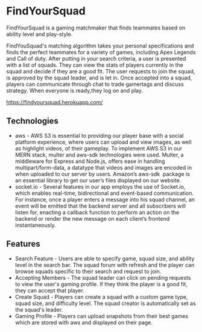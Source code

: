 # FindYourSquad

FindYourSquad is a gaming matchmaker that finds teammates based on ability level and play-style.

FindYouSquad's matching algorithm takes your personal specifications and finds the perfect teammates for a variety of games, including Apex Legends and Call of duty. After putting in your search criteria, a user is presented with a list of squads. They can view the stats of players currently in the squad and decide if they are a good fit. The user requests to join the squad, is approved by the squad leader, and is let in. Once accepted into a squad, players can communicate through chat to trade gamertags and discuss strategy. When everyone is ready,they log on and play.

https://findyoursquad.herokuapp.com/

## Technologies

* aws - AWS S3 is essential to providing our player base with a social platform experience, where users can upload and view images, as well as highlight videos, of their gameplay. To implement AWS S3 in our MERN stack, multer and aws-sdk technologies were used. Multer, a middleware for Express and Node.js, offers ease in handling multipart/form-data, a datatype that videos and images are encoded in when uploaded to our server by users. Amazon’s aws-sdk  package is an essential library to get our user’s files displayed on our website.
* socket.io - Several features in our app employs the use of Socket.io, which enables real-time, bidirectional and event-based communication. For instance, once a player enters a message into his squad channel, an event will be emitted that the backend server and all subscribers will listen for, enacting a callback function to perform an action on the backend or render the new message on each client’s frontend instantaneously.

## Features


* Search Feature - Users are able to specify game, squad size, and ability level in the search bar. The squad forum with refresh and the player can browse squads specific to their search and request to join.
* Accepting Members - The squad leader can click on pending requests to view the user's gaming profile. If they think the player is a good fit, they can accept that player.
* Create Squad - Players can create a squad with a custom game type, squad size, and difficulty level. The squad creator is automatically set as the squad's leader.
* Gaming Profile - Players can upload snapshots from their best games which are stored with aws and displayed on their page.
